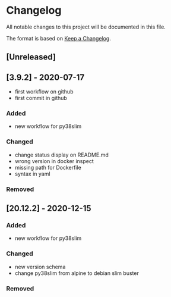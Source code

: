 # Changelog

All notable changes to this project will be documented in this file.

The format is based on [Keep a Changelog](https://keepachangelog.com/en/1.0.0/).

## [Unreleased]

## [3.9.2] - 2020-07-17

- first workflow on github
- first commit in github

### Added

- new workflow for py38slim

### Changed

- change status display on README.md
- wrong version in docker inspect
- missing path for Dockerfile
- syntax in yaml

### Removed

## [20.12.2] - 2020-12-15

### Added

- new workflow for py38slim

### Changed

- new version schema
- change py38slim from alpine to debian slim buster

### Removed
